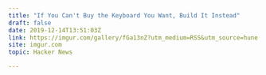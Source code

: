 ```yaml
---
title: "If You Can't Buy the Keyboard You Want, Build It Instead"
draft: false
date: 2019-12-14T13:51:03Z
link: https://imgur.com/gallery/fGa13nZ?utm_medium=RSS&utm_source=hune
site: imgur.com
topic: Hacker News  

---
```

